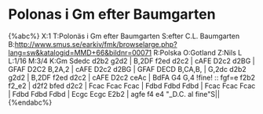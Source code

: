 # Polonas i Gm efter Baumgarten

{%abc%}
X:1
T:Polonäs i Gm efter Baumgarten
S:efter C.L. Baumgarten
B:http://www.smus.se/earkiv/fmk/browselarge.php?lang=sw&katalogid=MMD+66&bildnr=00071
R:Polska
O:Gotland
Z:Nils L
L:1/16
M:3/4
K:Gm
Sdedc d2b2 g2d2 | B,2DF f2ed d2c2 | cAFE D2c2 d2BG | GFAF D2C2 B,2A,2 | 
cAFE D2c2 d2BG | GFAF DECD B,CA,B, | G,2dc d2b2 g2d2 | B,2DF f2ed d2c2 | 
cAFE D2c2 ceAc | BdFA G4 G,4 !fine! :: fgf=e f2b2 f2_e2 | d2f2 bfed d2c2 | 
Fcac Fcac Fcac | Fdbd Fdbd Fdbd | Fcac Fcac Fcac | Fdbd Fdbd Fdbd | 
Ecgc Ecgc E2b2 | agfe f4 e4 "_D.C. al fine"S||
{%endabc%}
